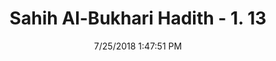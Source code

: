 ---
title        : "Sahih Al-Bukhari Hadith - 1. 13"
date         : 7/25/2018 1:47:51 PM
draft        : false
type         : "hadith"
layout       : "hadith"
BookCode     : "SHB"
VolumeNumber : "1"
HadithNumber : "13"
categories  :  ["Faith-To Love the Apostle Muhammad is a part of faith"]
tags  :  ["Abu Huraira"]
---